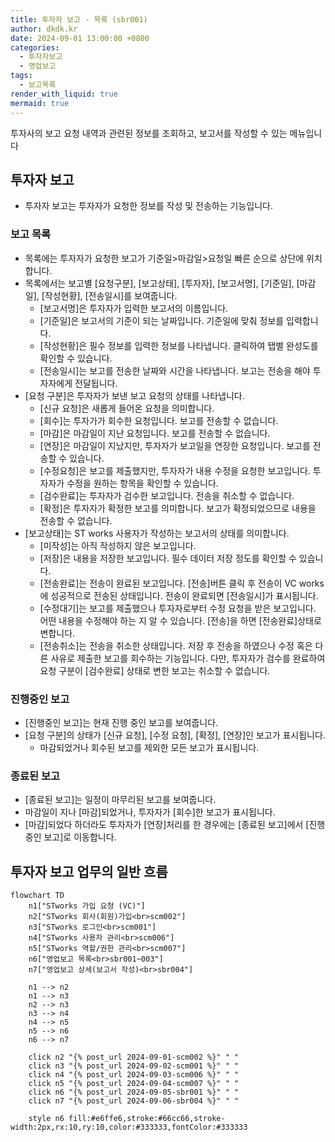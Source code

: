 ```yaml
---
title: 투자자 보고 - 목록 (sbr001)
author: dkdk.kr
date: 2024-09-01 13:00:00 +0800
categories:
  - 투자자보고
  - 영업보고
tags:
  - 보고목록
render_with_liquid: true
mermaid: true
---
```


투자사의 보고 요청 내역과 관련된 정보를 조회하고, 보고서를 작성할 수 있는 메뉴입니다

## 투자자 보고
- 투자자 보고는 투자자가 요청한 정보를 작성 및 전송하는 기능입니다.

### 보고 목록
- 목록에는 투자자가 요청한 보고가 기준일>마감일>요청일 빠른 순으로 상단에 위치합니다.
- 목록에서는 보고별 [요청구분], [보고상태], [투자자], [보고서명], [기준일], [마감일], [작성현황], [전송일시]를 보여줍니다.
	- [보고서명]은 투자자가 입력한 보고서의 이름입니다.
	- [기준일]은 보고서의 기준이 되는 날짜입니다. 기준일에 맞춰 정보를 입력합니다.
	- [작성현황]은 필수 정보를 입력한 정보를 나타냅니다. 클릭하여 탭별 완성도를 확인할 수 있습니다.
	- [전송일시]는 보고를 전송한 날짜와 시간을 나타냅니다. 보고는 전송을 해야 투자자에게 전달됩니다. 
- [요청 구분]은 투자자가 보낸 보고 요청의 상태를 나타냅니다. 
	- [신규 요청]은 새롭게 들어온 요청을 의미합니다.
	- [회수]는 투자가가 회수한 요청입니다. 보고를 전송할 수 없습니다.
	- [마감]은 마감일이 지난 요청입니다. 보고를 전송할 수 없습니다.
	- [연장]은 마감일이 지났지만, 투자자가 보고일을 연장한 요청입니다. 보고를 전송할 수 있습니다.
	- [수정요청]은 보고를 제출했지만, 투자자가 내용 수정을 요청한 보고입니다. 투자자가 수정을 원하는 항목을 확인할 수 있습니다.
	- [검수완료]는 투자자가 검수한 보고입니다. 전송을 취소할 수 없습니다. 
	- [확정]은 투자자가 확정한 보고를 의미합니다. 보고가 확정되었으므로 내용을 전송할 수 없습니다.
- [보고상태]는 ST works 사용자가 작성하는 보고서의 상태를 의미합니다.
	- [미작성]는 아직 작성하지 않은 보고입니다.
	- [저장]은 내용을 저장한 보고입니다. 필수 데이터 저장 정도를 확인할 수 있습니다.
	- [전송완료]는 전송이 완료된 보고입니다. [전송]버튼 클릭 후 전송이 VC works에 성공적으로 전송된 상태입니다. 전송이 완료되면 [전송일시]가 표시됩니다. 
	- [수정대기]는 보고를 제출했으나 투자자로부터 수정 요청을 받은 보고입니다. 어떤 내용을 수정해야 하는 지 알 수 있습니다. [전송]을 하면 [전송완료]상태로 변합니다.
	- [전송취소]는 전송을 취소한 상태입니다. 저장 후 전송을 하였으나 수정 혹은 다른 사유로 제출한 보고를 회수하는 기능입니다. 다만, 투자자가 검수를 완료하여 요청 구분이 [검수완료] 상태로 변한 보고는 취소할 수 없습니다.

### 진행중인 보고
- [진행중인 보고]는 현재 진행 중인 보고를 보여줍니다.
- [요청 구분]의 상태가 [신규 요청], [수정 요청], [확정], [연장]인 보고가 표시됩니다.
	- 마감되었거나 회수된 보고를 제외한 모든 보고가 표시됩니다.

### 종료된 보고
- [종료된 보고]는 일정이 마무리된 보고를 보여줍니다.
- 마감일이 지나 [마감]되었거나, 투자자가 [회수]한 보고가 표시됩니다.
- [마감]되었다 하더라도 투자자가 [연장]처리를 한 경우에는 [종료된 보고]에서 [진행중인 보고]로 이동합니다.


## 투자자 보고 업무의 일반 흐름

```mermaid
flowchart TD
    n1["STworks 가입 요청 (VC)"]
    n2["STworks 회사(회원)가입<br>scm002"]
    n3["STworks 로그인<br>scm001"]
    n4["STworks 사용자 관리<br>scm006"]
    n5["STworks 역할/권한 관리<br>scm007"]
    n6["영업보고 목록<br>sbr001~003"]
    n7["영업보고 상세(보고서 작성)<br>sbr004"]
    
    n1 --> n2
    n1 --> n3
    n2 --> n3
    n3 --> n4
    n4 --> n5
    n5 --> n6
    n6 --> n7

    click n2 "{% post_url 2024-09-01-scm002 %}" " "
    click n3 "{% post_url 2024-09-02-scm001 %}" " "
    click n4 "{% post_url 2024-09-03-scm006 %}" " "
    click n5 "{% post_url 2024-09-04-scm007 %}" " "
    click n6 "{% post_url 2024-09-05-sbr001 %}" " "
    click n7 "{% post_url 2024-09-06-sbr004 %}" " "

    style n6 fill:#e6ffe6,stroke:#66cc66,stroke-width:2px,rx:10,ry:10,color:#333333,fontColor:#333333
```
